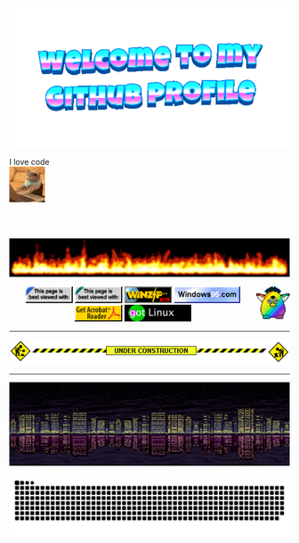 <p align="center">
  <img src="https://github.com/mglnglgnz/mglnglgnz/raw/main/assets/welcome-header.gif" alt="Welcome GIF" />
</p>

I love code  
<img src="https://github.com/mglnglgnz/mglnglgnz/raw/main/assets/cat-typing.gif" alt="Cat Typing" />

<br><br>

<p align="center">
  <img src="assets/flames.gif" />
</p>

<img src="https://github.com/mglnglgnz/mglnglgnz/raw/main/assets/party-furby.gif" width="60" align="right" />

<p align="center">
  <img src="assets/internetexplorerdrehendganzneu.webp" height="30" />
  <img src="assets/badge1.gif" height="30" />
  <img src="assets/badge4.gif" height="30" />
  <img src="assets/badge5.gif" height="30" />
  <img src="assets/badge6.gif" height="30" />
  <img src="assets/gotlinux.gif" height="30" />
</p>

---

<p align="center">
  <img src="https://github.com/mglnglgnz/mglnglgnz/raw/main/assets/under-construction.gif" />
</p>

---

<p align="center">
  <img src="assets/City.gif" height="150" width="600" />
</p>

<p align="center">
  <img src="https://github.com/mglnglgnz/mglnglgnz/blob/4b2328a27da4191db188356ac66f13632da61de9/assets/github-contribution-grid-snake.svg" />
</p>


